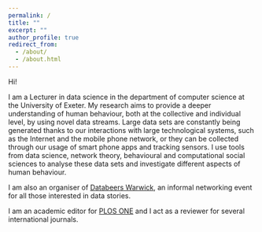 ```yaml
---
permalink: /
title: ""
excerpt: ""
author_profile: true
redirect_from: 
  - /about/
  - /about.html
---
```

Hi!

I am a Lecturer in data science in the department of computer science at the University of Exeter. My research aims to provide a deeper understanding of human behaviour, both at the collective and individual level, by using novel data streams. Large data sets are constantly being generated thanks to our interactions with large technological systems, such as the Internet and the mobile phone network, or they can be collected through our usage of smart phone apps and tracking sensors. I use tools from data science, network theory, behavioural and computational social sciences to analyse these data sets and investigate different aspects of human behaviour.

I am also an organiser of <a href="https://databeerswrik.tumblr.com" target="_blank" rel="noopener noreferrer">Databeers Warwick</a>, an informal networking event for all those interested in data stories.

I am an academic editor for <a href="http://plosone.org" target = "_blank" rel="no opener no referrer">PLOS ONE</a> and I act as a reviewer for several international journals.